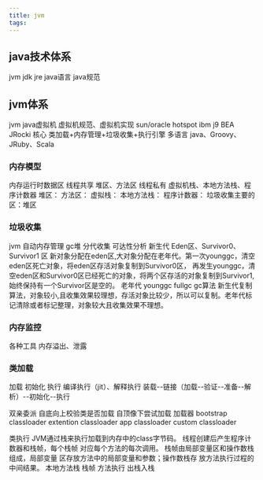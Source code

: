 ```yaml
---
title: jvm
tags:
---
```


## java技术体系
jvm jdk jre
java语言
java规范

## jvm体系
jvm java虚拟机
虚拟机规范、虚拟机实现
sun/oracle hotspot
ibm j9
BEA JRocki
核心
类加载+内存管理+垃圾收集+执行引擎
多语言 java、Groovy、JRuby、Scala
### 内存模型
内存运行时数据区
线程共享 堆区、方法区
线程私有 虚拟机栈、本地方法栈、程序计数器
堆区：
方法区：
虚拟栈：
本地方法栈：
程序计数器：
垃圾收集主要的区：堆区
### 垃圾收集
jvm 自动内存管理 
gc堆
分代收集 
可达性分析
新生代 Eden区、Survivor0、Survivor1 区
新对象分配在eden区,大对象分配在老年代。第一次younggc，清空eden区死亡对象，将eden区存活对象复制到Survivor0区，
再发生younggc，清空eden区和Survivor0区已经死亡的对象，将两个区存活的对象复制到Survivor1,始终保持有一个Survivor区是空的。
老年代
younggc fullgc
gc算法 新生代复制算法，对象较小,且收集效果较理想，存活对象比较少，所以可以复制。老年代标记清除或者标记整理，对象较大且收集效果不理想。

### 内存监控
各种工具
内存溢出、泄露

### 类加载
加载 初始化  执行
编译执行（jit）、解释执行
装载--链接（加载--验证--准备--解析）--初始化--执行

双亲委派
自底向上校验类是否加载
自顶像下尝试加载
加载器
bootstrap classloader
extention classloader
app classloader
custom classloader

类执行
JVM通过栈来执行加载到内存中的class字节码。
线程创建后产生程序计数器和栈帧，每个栈帧
对应每个方法的每次调用。
栈帧由局部变量区和操作数栈组成，局部变量
区存放方法中的局部变量和参数；操作数栈存
放方法执行过程的中间结果。
本地方法栈
栈帧 方法执行  出栈入栈